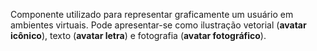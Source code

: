 Componente utilizado para representar graficamente um usuário em ambientes virtuais. Pode apresentar-se como ilustração vetorial (**avatar icônico**), texto (**avatar letra**) e fotografia (**avatar fotográfico**).
